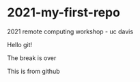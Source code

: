 # 2021-my-first-repo
2021 remote computing workshop - uc davis

Hello git!

The break is over

This is from github
